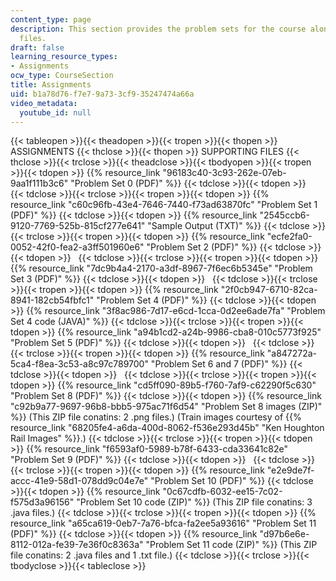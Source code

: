 ```yaml
---
content_type: page
description: This section provides the problem sets for the course along with supporting
  files.
draft: false
learning_resource_types:
- Assignments
ocw_type: CourseSection
title: Assignments
uid: b1a78d76-f7e7-9a73-3cf9-35247474a66a
video_metadata:
  youtube_id: null
---
```

{{< tableopen >}}{{< theadopen >}}{{< tropen >}}{{< thopen >}}
ASSIGNMENTS
{{< thclose >}}{{< thopen >}}
SUPPORTING FILES
{{< thclose >}}{{< trclose >}}{{< theadclose >}}{{< tbodyopen >}}{{< tropen >}}{{< tdopen >}}
{{% resource_link "96183c40-3c93-262e-07eb-9aa1f111b3c6" "Problem Set 0 (PDF)" %}}
{{< tdclose >}}{{< tdopen >}}
 
{{< tdclose >}}{{< trclose >}}{{< tropen >}}{{< tdopen >}}
{{% resource_link "c60c96fb-43e4-7646-7440-f73ad63870fc" "Problem Set 1 (PDF)" %}}
{{< tdclose >}}{{< tdopen >}}
{{% resource_link "2545ccb6-9120-7769-525b-815cf277e641" "Sample Output (TXT)" %}}
{{< tdclose >}}{{< trclose >}}{{< tropen >}}{{< tdopen >}}
{{% resource_link "ecfe2fa0-0052-42f0-fea2-a3ff501960e6" "Problem Set 2 (PDF)" %}}
{{< tdclose >}}{{< tdopen >}}
 
{{< tdclose >}}{{< trclose >}}{{< tropen >}}{{< tdopen >}}
{{% resource_link "7dc9b4a4-2170-a3df-8967-7f6ec6b5345e" "Problem Set 3 (PDF)" %}}
{{< tdclose >}}{{< tdopen >}}
 
{{< tdclose >}}{{< trclose >}}{{< tropen >}}{{< tdopen >}}
{{% resource_link "2f0cb947-6710-82ca-8941-182cb54fbfc1" "Problem Set 4 (PDF)" %}}
{{< tdclose >}}{{< tdopen >}}
{{% resource_link "3f8ac986-7d17-e6cd-1cca-0d2ee6ade7fa" "Problem Set 4 code (JAVA)" %}}
{{< tdclose >}}{{< trclose >}}{{< tropen >}}{{< tdopen >}}
{{% resource_link "a94b1cd2-a24b-9986-cba8-010c5773f925" "Problem Set 5 (PDF)" %}}
{{< tdclose >}}{{< tdopen >}}
 
{{< tdclose >}}{{< trclose >}}{{< tropen >}}{{< tdopen >}}
{{% resource_link "a847272a-5ca4-f8ea-3c53-a8c97c789700" "Problem Set 6 and 7 (PDF)" %}}
{{< tdclose >}}{{< tdopen >}}
 
{{< tdclose >}}{{< trclose >}}{{< tropen >}}{{< tdopen >}}
{{% resource_link "cd5ff090-89b5-f760-7af9-c62290f5c630" "Problem Set 8 (PDF)" %}}
{{< tdclose >}}{{< tdopen >}}
{{% resource_link "c92b9a77-9697-96b8-bbb5-975ac71f6d54" "Problem Set 8 images (ZIP)" %}} (This ZIP file conatins: 2 .png files.) (Train images courtesy of {{% resource_link "68205fe4-a6da-400d-8062-f536e293d45b" "Ken Houghton Rail Images" %}}.)
{{< tdclose >}}{{< trclose >}}{{< tropen >}}{{< tdopen >}}
{{% resource_link "f6593af0-5989-b78f-6433-cda33641c82e" "Problem Set 9 (PDF)" %}}
{{< tdclose >}}{{< tdopen >}}
 
{{< tdclose >}}{{< trclose >}}{{< tropen >}}{{< tdopen >}}
{{% resource_link "e2e9de7f-accc-41e9-58d1-078dd9c04e7e" "Problem Set 10 (PDF)" %}}
{{< tdclose >}}{{< tdopen >}}
{{% resource_link "0c67cdfb-6032-ee15-7c02-f575d3a96156" "Problem Set 10 code (ZIP)" %}} (This ZIP file conatins: 3 .java files.)
{{< tdclose >}}{{< trclose >}}{{< tropen >}}{{< tdopen >}}
{{% resource_link "a65ca619-0eb7-7a76-bfca-fa2ee5a93616" "Problem Set 11 (PDF)" %}}
{{< tdclose >}}{{< tdopen >}}
{{% resource_link "d97b6e6e-8112-012a-fe39-7e36f0c8363a" "Problem Set 11 code (ZIP)" %}} (This ZIP file conatins: 2 .java files and 1 .txt file.)
{{< tdclose >}}{{< trclose >}}{{< tbodyclose >}}{{< tableclose >}}